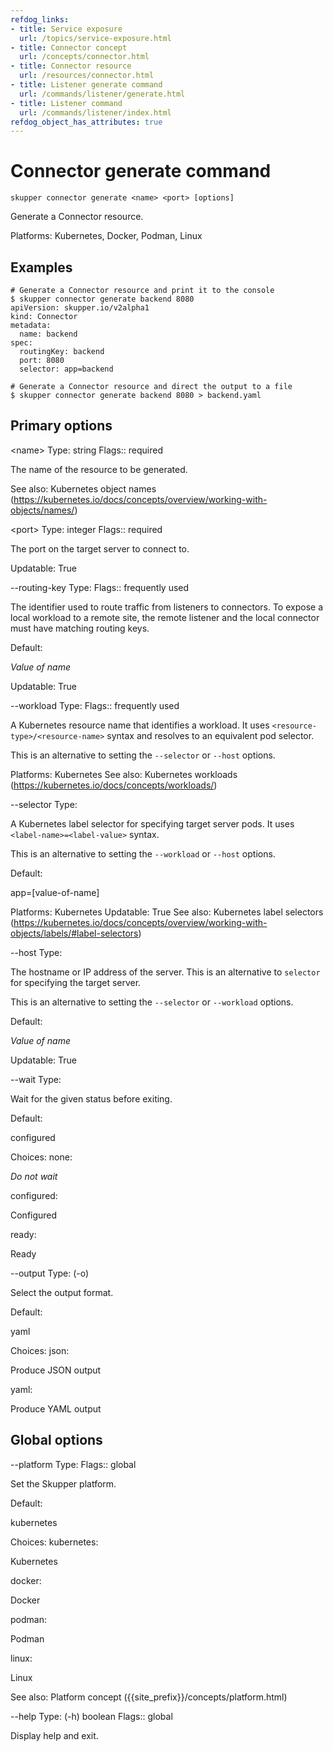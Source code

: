 ```yaml
---
refdog_links:
- title: Service exposure
  url: /topics/service-exposure.html
- title: Connector concept
  url: /concepts/connector.html
- title: Connector resource
  url: /resources/connector.html
- title: Listener generate command
  url: /commands/listener/generate.html
- title: Listener command
  url: /commands/listener/index.html
refdog_object_has_attributes: true
---
```


# Connector generate command

```shell
skupper connector generate <name> <port> [options]
```

Generate a Connector resource.

Platforms: Kubernetes, Docker, Podman, Linux

## Examples

```console
# Generate a Connector resource and print it to the console
$ skupper connector generate backend 8080
apiVersion: skupper.io/v2alpha1
kind: Connector
metadata:
  name: backend
spec:
  routingKey: backend
  port: 8080
  selector: app=backend

# Generate a Connector resource and direct the output to a file
$ skupper connector generate backend 8080 > backend.yaml
```

## Primary options

&lt;name&gt;
Type: string
Flags:: required

The name of the resource to be generated.

See also: Kubernetes object names (https://kubernetes.io/docs/concepts/overview/working-with-objects/names/)

&lt;port&gt;
Type: integer
Flags:: required

The port on the target server to connect to.

Updatable: True

--routing-key
Type: <string>
Flags:: frequently used

The identifier used to route traffic from listeners to
connectors.  To expose a local workload to a remote site, the
remote listener and the local connector must have matching
routing keys.

Default: <p><em>Value of name</em></p>

Updatable: True

--workload
Type: <resource>
Flags:: frequently used

A Kubernetes resource name that identifies a workload.  It uses
`<resource-type>/<resource-name>` syntax and resolves to an
equivalent pod selector.

This is an alternative to setting the `--selector` or
`--host` options.

Platforms: Kubernetes
See also: Kubernetes workloads (https://kubernetes.io/docs/concepts/workloads/)

--selector
Type: <string>

A Kubernetes label selector for specifying target server pods.  It
uses `<label-name>=<label-value>` syntax.

This is an alternative to setting the `--workload` or
`--host` options.

Default: <p>app=[value-of-name]</p>

Platforms: Kubernetes
Updatable: True
See also: Kubernetes label selectors (https://kubernetes.io/docs/concepts/overview/working-with-objects/labels/#label-selectors)

--host
Type: <string>

The hostname or IP address of the server.  This is an
alternative to `selector` for specifying the target server.

This is an alternative to setting the `--selector` or
`--workload` options.

Default: <p><em>Value of name</em></p>

Updatable: True

--wait
Type: <status>

Wait for the given status before exiting.

Default: <p>configured</p>

Choices: none: <p><em>Do not wait</em></p>

configured: <p>Configured</p>

ready: <p>Ready</p>


--output
Type: (-o) <format>

Select the output format.

Default: <p>yaml</p>

Choices: json: <p>Produce JSON output</p>

yaml: <p>Produce YAML output</p>


## Global options

--platform
Type: <platform>
Flags:: global

Set the Skupper platform.

<!-- You can also use the `SKUPPER_PLATFORM` environment variable. -->

Default: <p>kubernetes</p>

Choices: kubernetes: <p>Kubernetes</p>

docker: <p>Docker</p>

podman: <p>Podman</p>

linux: <p>Linux</p>

See also: Platform concept ({{site_prefix}}/concepts/platform.html)

--help
Type: (-h) boolean
Flags:: global

Display help and exit.


